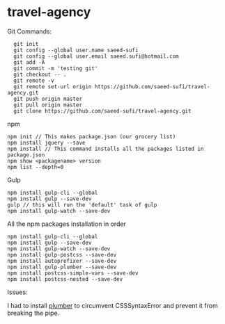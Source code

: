 # travel-agency

Git Commands:
```
  git init
  git config --global user.name saeed-sufi
  git config --global user.email saeed.sufi@hotmail.com
  git add -A
  git commit -m 'testing git'
  git checkout -- .
  git remote -v
  git remote set-url origin https://github.com/saeed-sufi/travel-agency.git
  git push origin master
  git pull origin master
  git clone https://github.com/saeed-sufi/travel-agency.git
  ```
  
  npm 
  ```
  npm init // This makes package.json (our grocery list)
  npm install jquery --save
  npm install // This command installs all the packages listed in package.json
  npm show <packagename> version
  npm list --depth=0
  ```
  
  Gulp
  ```
  npm install gulp-cli --global
  npm install gulp --save-dev
  gulp // this will run the 'default' task of gulp
  npm install gulp-watch --save-dev
  
  ```
  
  All the npm packages installation in order
  
  ```
  npm install gulp-cli --global
  npm install gulp --save-dev
  npm install gulp-watch --save-dev
  npm install gulp-postcss --save-dev
  npm install autoprefixer --save-dev
  npm install gulp-plumber --save-dev
  npm install postcss-simple-vars --save-dev
  npm install postcss-nested --save-dev
  
  ```
  Issues:
  
  I had  to install [plumber](https://www.npmjs.com/package/gulp-plumber) to circumvent CSSSyntaxError and prevent it from breaking the pipe.
